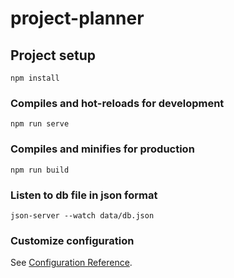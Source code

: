 # project-planner

## Project setup
```
npm install
```

### Compiles and hot-reloads for development
```
npm run serve
```

### Compiles and minifies for production
```
npm run build
```

### Listen to db file in json format
```
json-server --watch data/db.json
```

### Customize configuration
See [Configuration Reference](https://cli.vuejs.org/config/).
